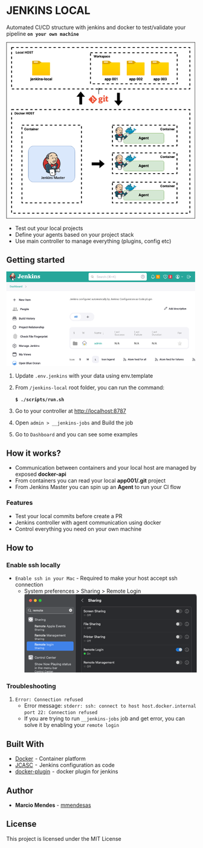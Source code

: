 # JENKINS LOCAL

Automated CI/CD structure with jenkins and docker to test/validate your pipeline **`on your own machine`**

<img src="docs/imgs/jenkins-local.png" alt=“jenkins-controller” width="500">

<ul>
   <li>Test out your local projects</li>
   <li>Define your agents based on your project stack</li>
   <li>Use main controller to manage everything (plugins, config etc)</li>
</ul>

## Getting started

<img src="docs/imgs/jenkins-controller.png" alt=“jenkins-controller” width="500">

1. Update `.env.jenkins` with your data using env.template

2. From `/jenkins-local` root folder, you can run the command:

   **`$ ./scripts/run.sh`**

3. Go to your controller at [http://localhost:8787](http://localhost:8787)

4. Open `admin > __jenkins-jobs` and Build the job

5. Go to `Dashboard` and you can see some examples

## How it works?

- Communication between containers and your local host are managed by exposed **docker-api**
- From containers you can read your local **app001/.git** project
- From Jenkins Master you can spin up an **Agent** to run your CI flow

### Features

- Test your local commits before create a PR
- Jenkins controller with agent communication using docker
- Control everything you need on your own machine

## How to

### Enable ssh locally

- `Enable ssh in your Mac` - Required to make your host accept ssh connection
  - System preferences > Sharing > Remote Login
    <img src="docs/imgs/remote-login.png" alt=“remote-login” width="500">

### Troubleshooting

1. `Error: Connection refused`
   - Error message: `stderr: ssh: connect to host host.docker.internal port 22: Connection refused`
   - If you are trying to run `__jenkins-jobs` job and get error, you can solve it by enabling your `remote login`

## Built With

- [Docker](https://www.docker.com/)  - Container platform
- [JCASC](https://www.jenkins.io/projects/jcasc/)  -  Jenkins configuration as code
- [docker-plugin](https://plugins.jenkins.io/docker-plugin/)  -  docker plugin for jenkins

## Author

- **Marcio Mendes** - [mmendesas](https://github.com/mmendesas)

## License

This project is licensed under the MIT License
